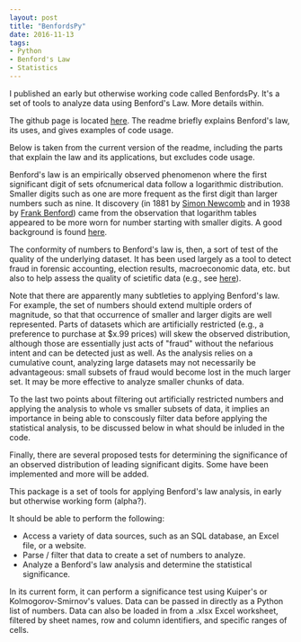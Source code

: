 ```yaml
---
layout: post
title: "BenfordsPy"
date: 2016-11-13
tags:
- Python
- Benford's Law
- Statistics
---
```


I published an early but otherwise working code called BenfordsPy. It's a set
of tools to analyze data using Benford's Law. More details within.
<!--end excerpt-->

The github page is located <a href="https://github.com/nyoshimizu/BenfordsPy">
here</a>. The readme briefly explains Benford's law, its uses, and gives
examples of code usage.

Below is taken from the current version of the readme, including the parts that
explain the law and its applications, but excludes code usage.

Benford's law is an empirically observed phenomenon where the first significant
digit of sets ofcnumerical data follow a logarithmic distribution. Smaller
digits such as one are more frequent as the first digit than larger numbers
such as nine. It discovery (in 1881 by
<a href="https://en.wikipedia.org/wiki/Simon_Newcomb">Simon Newcomb</a> and in
1938 by <a href="https://en.wikipedia.org/wiki/Frank_Benford">Frank Benford</a>)
came from the observation that logarithm tables appeared to be more worn for
number starting with smaller digits. A good background is found
<a href="https://en.wikipedia.org/wiki/Benford%27s_law">here</a>. 

The conformity of numbers to Benford's law is, then, a sort of test of the
quality of the underlying dataset. It has been used largely as a tool to detect
fraud in forensic accounting, election results, macroeconomic data, etc. but
also to help assess the quality of scietific data (e.g., see
<a href="http://www.checkyourdata.com/index.php">here</a>).

Note that there are apparently many subtleties to applying Benford's law. For
example, the set of numbers should extend multiple orders of magnitude, so that
that occurrence of smaller and larger digits are well represented. Parts of
datasets which are artificially restricted (e.g., a preference to purchase at
$x.99 prices) will skew the observed distribution, although those are
essentially just acts of "fraud" without the nefarious intent and can be
detected just as well. As the analysis relies on a cumulative count, analyzing
large datasets may not necessarily be advantageous: small subsets of fraud
would become lost in the much larger set. It may be more effective to analyze
smaller chunks of data.

To the last two points about filtering out artificially restricted numbers and
applying the analysis to whole vs smaller subsets of data, it implies an
importance in being able to conscously filter data before applying the
statistical analysis, to be discussed below in what should be inluded in
the code.

Finally, there are several proposed tests for determining the significance of
an observed distribution of leading significant digits. Some have been
implemented and more will be added.

This package is a set of tools for applying Benford's law analysis, in early
but otherwise working form (alpha?).

It should be able to perform the following:

<ul>
  <li>
  Access a variety of data sources, such as an SQL database, an Excel file,
  or a website.
  </li>
  <li>
  Parse / filter that data to create a set of numbers to analyze.
  </li>
  <li>
  Analyze a Benford's law analysis and determine the statistical significance.
  </li>
</ul>

In its current form, it can perform a significance test using Kuiper's or
Kolmogorov-Smirnov's values. Data can be passed in directly as a Python list
of numbers. Data can also be loaded in from a .xlsx Excel worksheet, filtered
by sheet names, row and column identifiers, and specific ranges of cells.


